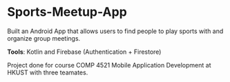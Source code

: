 # Sports-Meetup-App
Built an Android App that allows users to find people to play sports with and organize group meetings. 

**Tools**: Kotlin and Firebase (Authentication + Firestore)

Project done for course COMP 4521 Mobile Application Development at HKUST with three teamates.
